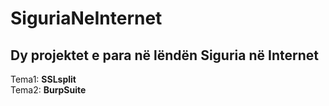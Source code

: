 # SiguriaNeInternet

## Dy projektet e para në lëndën Siguria në Internet
Tema1: **SSLsplit**
<br /> Tema2: **BurpSuite**
